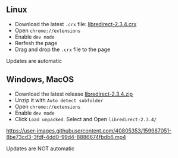 ## Linux

- Download the latest `.crx` file: [libredirect-2.3.4.crx](https://github.com/libredirect/libredirect/releases/download/v2.3.4/libredirect-2.3.4.crx)
- Open `chrome://extensions`
- Enable `dev mode`
- Rerfesh the page
- Drag and drop the `.crx` file to the page

Updates are automatic

## Windows, MacOS

- Download the latest release [libredirect-2.3.4.zip](https://github.com/libredirect/libredirect/releases/download/v2.3.4/libredirect-2.3.4.zip)
- Unzip it with `Auto detect subfolder`
- Open `chrome://extensions`
- Enable `dev mode`
- Click `Load unpacked`. Select and Open `libredirect-2.3.4/`

https://user-images.githubusercontent.com/40805353/159987051-8be73cd3-3fdf-4dd0-99d4-8886674fbdb6.mp4

Updates are NOT automatic
